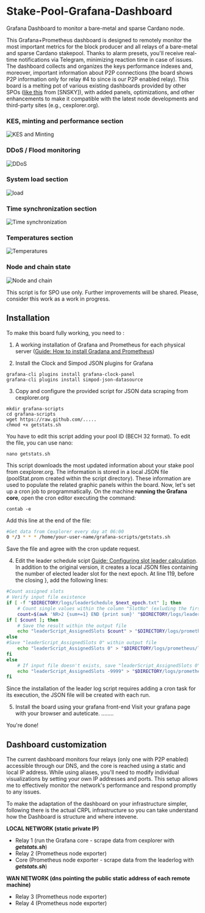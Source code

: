 # Stake-Pool-Grafana-Dashboard
Grafana Dashboard to monitor a bare-metal and sparse Cardano node.

This Grafana+Prometheus dashboard is designed to remotely monitor the most important metrics for the block producer and all relays of a bare-metal and sparse Cardano stakepool. Thanks to alarm presets, you'll receive real-time notifications via Telegram, minimizing reaction time in case of issues. The dashboard collects and organizes the keys performance indexes and, moreover, important information about P2P connections (the board shows P2P information only for relay #4 to since is our P2P enabled relay). This board is a melting pot of various existing dashboards provided by other SPOs ([like this](https://forum.cardano.org/t/setting-up-a-grafana-dashboard-for-cardano-pool/66062) from [SNSKY]), with added panels, optimizations, and other enhancements to make it compatible with the latest node developments and third-party sites (e.g., cexplorer.org).

### KES, minting and performance section
![KES and Minting](https://github.com/CardenPool/Stake-Pool-Grafana-Dashboard/assets/86101039/5dcf967b-6832-497f-876a-d8196a72ede7)

### DDoS / Flood monitoring
![DDoS](https://github.com/CardenPool/Stake-Pool-Grafana-Dashboard/assets/86101039/f26db8d3-8ec5-44cc-90fa-def553064279)

### System load section
![load](https://github.com/CardenPool/Stake-Pool-Grafana-Dashboard/assets/86101039/e6b7d121-99bd-463a-aeb8-bef0827c7fbe)

### Time synchronization section
![Time synchronization](https://github.com/CardenPool/Stake-Pool-Grafana-Dashboard/assets/86101039/2462676a-55c8-4665-ac8e-d7df310424f7)

### Temperatures section
![Temperatures](https://github.com/CardenPool/Stake-Pool-Grafana-Dashboard/assets/86101039/7a65d69a-4d34-4d25-8153-f6a2ee846baf)

### Node and chain state
![Node and chain](https://github.com/CardenPool/Stake-Pool-Grafana-Dashboard/assets/86101039/57bd1e89-d8d9-475d-ae9d-473201f6a85b)


This script is for SPO use only. Further improvements will be shared. Please, consider this work as a work in progress.

## Installation
To make this board fully working, you need to :

1) A working installation of Grafana and Prometheus for each physical server ([Guide: How to install Gradana and Prometheus](https://www.coincashew.com/coins/overview-ada/guide-how-to-build-a-haskell-stakepool-node/part-iii-operation/setting-up-dashboards))

2) Install the Clock and Simpod JSON plugins for Grafana
```console
grafana-cli plugins install grafana-clock-panel
grafana-cli plugins install simpod-json-datasource
```

3) Copy and configure the provided script for JSON data scraping from cexplorer.org
```console
mkdir grafana-scripts
cd grafana-scripts
wget https://raw.github.com/.....
chmod +x getstats.sh
```
You have to edit this script adding your pool ID (BECH 32 format). To edit the file, you can use nano:
```console
nano getstats.sh
```
This script downloads the most updated information about your stake pool from cexplorer.org. The information is stored in a local JSON file (poolStat.prom created within the script directory). These information are used to populate the related graphic panels within the board. Now, let's set up a cron job to programmatically. On the machine **running the Grafana core**, open the cron editor executing the command:
```console
contab -e
```
Add this line at the end of the file:
```bash
#Get data from Cexplorer every day at 06:00
0 */3 * * * /home/your-user-name/grafana-scripts/getstats.sh
```
Save the file and agree with the cron update request. 

4) Edit the leader schedule scipt [Guide: Configuring slot leader calculation](https://www.coincashew.com/coins/overview-ada/guide-how-to-build-a-haskell-stakepool-node/part-iii-operation/configuring-slot-leader-calculation). In addition to the original version, it creates a local JSON files containing the number of elected leader slot for the next epoch. At line 119, before the closing }, add the following lines:


```bash
#Count assigned slots
# Verify input file existence
if [ -f "$DIRECTORY/logs/leaderSchedule_$next_epoch.txt" ]; then
    # Count single values within the column "SlotNo" (exluding the first line)
    count=$(awk 'NR>2 {sum+=1} END {print sum}' "$DIRECTORY/logs/leaderSchedule_$next_epoch.txt")
if [ $count ]; then
    # Save the result within the output file
    echo "leaderScript_AssignedSlots $count" > "$DIRECTORY/logs/prometheus/leaderSchedule.prom"
else
#Save "leaderScript_AssignedSlots 0" within output file
    echo "leaderScript_AssignedSlots 0" > "$DIRECTORY/logs/prometheus/leaderSchedule.prom"
fi
else
    # If input file doesn't exists, save "leaderScript_AssignedSlots 0" within the output file
    echo "leaderScript_AssignedSlots -9999" > "$DIRECTORY/logs/prometheus/leaderSchedule.prom"
fi

```

Since the installation of the leader log script requires adding a cron task for its execution, the JSON file will be created with each run.

5) Install the board using your grafana front-end
Visit your grafana page with your browser and auteticate. ........

You're done!

## Dashboard customization
The current dashboard monitors four relays (only one with P2P enabled) accessible through our DNS, and the core is reached using a static and local IP address. While using aliases, you'll need to modify individual visualizations by setting your own IP addresses and ports. This setup allows me to effectively monitor the network's performance and respond promptly to any issues.

To make the adaptation of the dashboard on your infrastructure simpler, following there is the actual CRPL infrastructure so you can take understand how the Dashboard is structure and where intevene.

**LOCAL NETWORK (static private IP)**
- Relay 1 (run the Grafana core - scrape data from cexplorer with ***getstats.sh***)
- Relay 2 (Prometheus node exporter)
- Core (Prometheus node exporter - scrape data from the leaderlog with ***getstats.sh***)


**WAN NETWORK (dns pointing the public static address of each remote machine)**
- Relay 3 (Prometheus node exporter)
- Relay 4 (Prometheus node exporter)
